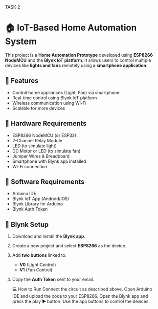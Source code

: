 TASK-2
# 🏠 IoT-Based Home Automation System

This project is a **Home Automation Prototype** developed using **ESP8266 NodeMCU** and the **Blynk IoT platform**. 
It allows users to control multiple devices like **lights and fans** remotely using a **smartphone application**.

## 🚀 Features

- Control home appliances (Light, Fan) via smartphone
- Real-time control using Blynk IoT platform
- Wireless communication using Wi-Fi
- Scalable for more devices

## 🔧 Hardware Requirements

- ESP8266 NodeMCU (or ESP32)
- 2-Channel Relay Module
- LED (to simulate light)
- DC Motor or LED (to simulate fan)
- Jumper Wires & Breadboard
- Smartphone with Blynk app installed
- Wi-Fi connection

## 📱 Software Requirements

- Arduino IDE
- Blynk IoT App (Android/iOS)
- Blynk Library for Arduino
- Blynk Auth Token

## 📲 Blynk Setup

1. Download and install the **Blynk app**.
2. Create a new project and select **ESP8266** as the device.
3. Add **two buttons** linked to:
   - **V0** (Light Control)
   - **V1** (Fan Control)
4. Copy the **Auth Token** sent to your email.

   💻 How to Run
Connect the circuit as described above.
Open Arduino IDE and upload the code to your ESP8266.
Open the Blynk app and press the play ▶️ button.
Use the app buttons to control the devices.



